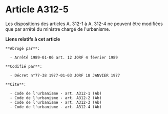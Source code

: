 # Article A312-5

Les dispositions des articles A. 312-1 à A. 312-4 ne peuvent être modifiées que par arrêté du ministre chargé de l'urbanisme.

**Liens relatifs à cet article**

	**Abrogé par**:

	  - Arrêté 1989-01-06 art. 12 JORF 4 février 1989

	**Codifié par**:

	  - Décret n°77-38 1977-01-03 JORF 18 JANVIER 1977

	**Cite**:

	  - Code de l'urbanisme - art. A312-1 (Ab)
	  - Code de l'urbanisme - art. A312-2 (Ab)
	  - Code de l'urbanisme - art. A312-3 (Ab)
	  - Code de l'urbanisme - art. A312-4 (Ab)
